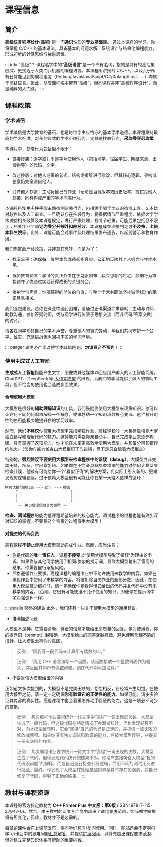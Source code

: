 # 课程信息

## 简介

**高级语言程序设计**(**高程**) 是一门**通识**性质的**专业基础**课。
通过本课程的学习，你将掌握 C/C++ 的基本语法，具备基本的问题求解、系统设计与结构化编程能力，形成初步的计算思维与抽象思维。

::: info “高级”？
课程名字中的“**高级语言**”是一个专有名词，指的是具有较高抽象层次、更接近于人类而非机器的编程语言。本课程所讲授的 C/C++，以及几乎所有日常能见到的编程语言（Python/Java/JavaScript/C#/Golang/Rust……）均属于高级语言。因此，尽管课程名中带有“高级”，但本课程并非“高级程序设计”，而是纯粹的入门课。
:::

## 课程政策

### 学术诚信

学术诚信是大学教育的基石，也是每位学生应恪守的基本学术道德。本课程秉持最高的学术标准，对任何形式的学术不端行为，尤其是抄袭行为，**采取零容忍政策**。

本课程中，抄袭行为包括但不限于：

+ 直接抄袭：逐字或几乎逐字地使用他人（包括同学、往届学生、网络来源、出版物等）的代码、文字。

+ 改述抄袭：对他人成果的句式、结构或措辞进行修改，但其核心逻辑、架构或创意仍完全源自他人。

+ 允许他人抄袭：主动将自己的作业（无论是当前版本或历史版本）提供给他人抄袭，同样构成严重的学术不端行为。

本课程将使用多种手段主动检测抄袭行为，包括但不限于专业的检测工具、文本比对软件以及人工审查。一旦确认存在抄袭行为，将根据情节严重程度，依据大学学术诚信相关政策及本课程规定，进行严肃处理，视情节轻重，可能后果包括但不限于：相关作业全部**记为零分并额外扣除总分**、本课程成绩直接判定为**不及格**、**上报本科生院**等。此外，课程可能会对事件及处理结果发布通告，以起到警示和教育作用。

我们制定此严格政策，并非意在恐吓，而是为了：

+ 捍卫公平：确保每一位学生的成绩都能真实、公正地反映其个人努力与学术水平。

+ 保护教育价值：学习的真正价值在于克服困难、独立思考的过程。抄袭行为直接剥夺了你通过实践获得成长的关键机会。

+ 维护学位声誉：你所获得的学位的价值，与整个学术共同体坚持诚信标准的承诺息息相关。

我们强烈建议，若你在课业中遇到困难，请通过正确渠道寻求帮助：主动与讲师、助教沟通，参加答疑时间，或与同学进行仅限于思想交流（而非代码/答案交换）的讨论。

请各位同学珍惜自己的学术声誉，尊重他人的智力劳动，与我们共同守护一个公平、诚实、充满挑战但也回报丰硕的学习环境。

::: danger
请务必严肃对待学术诚信问题，**勿谓言之不预也**！
:::

### 使用生成式人工智能

**生成式人工智能**指能产生文字、图像或其他媒体以回应用户输入的人工智能系统。ChatGPT、DeepSeek 等 [大语言模型](https://baike.baidu.com/item/大语言模型/62884793) 的出现，为我们的学习提供了强大的辅助工具，但不恰当的使用也会造成负面效果。

#### 合理使用大模型

大模型是很好的**辅助理解知识**的工具，我们鼓励你使用大模型来理解知识。你可以让它用不同的比喻来解释一个概念，或者总结一个知识点的核心要点。这种有针对性的使用能极大地提升你的学习效率。

然而，我们**不建议**你使用大模型来完成编程作业。高程课程的一大目标是培养大家独立编写和理解代码的能力。这种能力需要你亲自动手，自己完成作业来逐步构建。只有掌握了这项能力，你才能在未来更高效地使用大模型，并具备分辨其错误的能力。（使你有能力检查出大模型犯下的错误，而不是只会跟着大模型走）

特别地，**强烈建议不要使用大模型来检查程序中的错误（debug）**。大模型并非完美无缺，相反，它经常犯错。如果你在不完全具备检查错误的能力时使用大模型来检查错误，他很有可能给你一个“看似正确”的解决方案，但实际上引入新的、更难发现的逻辑错误。过于依赖大模型很有可能让你在某一天陷入这样的循环：

<!-- TODO: 使用 mermaid 绘图 -->

```plain text
拷贝大模型的代码 --> 运行 --> 报错
     ^                        |
     |                        |
     |                        |
      -- 拷贝错误信息给大模型 --
```

**检查、调试程序**的能力是课程希望培养的核心能力。调试程序的过程也能有效加深对知识的掌握。不要将这个宝贵的过程假手大模型！

#### 对提交的代码负责

高程课程**不禁止**使用大模型辅助完成作业。然而，应当注意：

+ 你是代码的**唯一责任人**。课程**不接受**以“使用大模型导致了错误”为理由的申诉。如果你与其他同学使用了相同/类似的提示词，导致大模型输出了雷同的结果，你需要自行承担风险。
+ 严格遵循作业要求。高程课程的编程作业中不允许使用未教学的内容，如果在编程作业中使用了未教学的内容，将被扣除当次作业的全部分数，因此，在使用大模型辅助编程时，请一定确保你能看得懂它给出的代码并且代码中没有未教学的内容。（否则，它很有可能使用不允许使用的知识，即便你在提示词中多次强调也一样）

::: details 额外的建议
此外，我们还有一些关于使用大模型的通用建议。

+ 准确描述问题

大模型不是神。它需要清晰、详细的信息才能给出高质量的回答。作为使用者，你的提示词（prompt）越精确，大模型给出的回答就越有效。避免使用含糊不清的措辞，让大模型去猜你的意图。

> 反例： “帮我写一段代码来计算所有偶数的和。”
>
> 正例： “请用 C++ 语言编写一个函数。该函数接收一个整数列表作为输入，并返回其中所有偶数的和。请在代码中添加注释。”

+ 不要盲信大模型给出的内容
  
正如前文多次提到的，大模型不是完美无缺的，恰恰相反，它经常产生幻觉。在使用大模型之前，请一定一定确保**你有验证它的正确性的能力**。如果可能，请多多验证其内容的真实性。高程课程中也会着重培养动手验证的能力，这是一项必不可少的技能。

> 反例： 某次编程作业要求统计一段文字中“高程”一词出现的次数。大模型生成了一段代码，但这段代码在特定情况下会漏掉统计。当你发现结果不对，向大模型反馈时，它会“坚持”自己的代码是正确的，并提供一些无效的修改或解释。如果你没有独立调试和验证的能力，将被大模型误导，并提交一份有缺陷的作业。
>
> 正例： 某次编程作业要求统计一段文字中“高程”一词出现的次数。大模型生成了代码，但你发现代码统计的结果不对。你没有直接听信大模型“我的代码没问题”的解释，而是自己逐行检查代码逻辑，并用不同的测试用例进行验证。最终，你发现了大模型在处理某些边界条件时存在的漏洞，并自己修复了代码，得到了正确的结果。
:::

## 教材与课程资源

本课程的官方指定教材为 **C++ Primer Plus 中文版：第6版** (ISBN: 978-7-115-27946-0)。然而，由于教材的深度与广度均超出了课程要求范围，实际教学安排将有所变化，因此，教材并不是必需的。

每章的课件会在上课前发布，供同学们预习/复习使用。同时，网站还会不定期将学习/作业中的疑难问题[汇总解答](/faq/)，并提供[扩展阅读](/reading/)，以补充超出课程要求范围、但对建立完整知识体系有帮助的重要内容。
